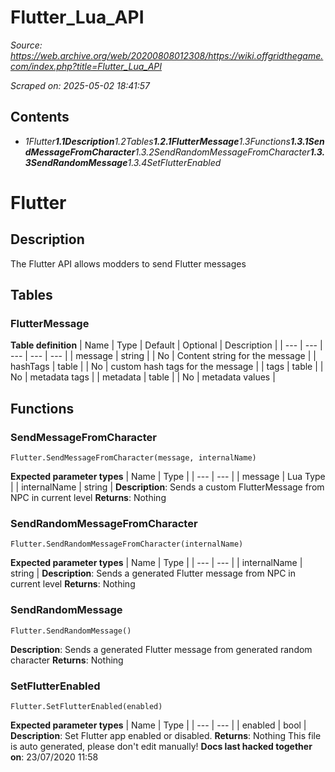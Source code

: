 # Flutter_Lua_API

*Source: https://web.archive.org/web/20200808012308/https://wiki.offgridthegame.com/index.php?title=Flutter_Lua_API*

*Scraped on: 2025-05-02 18:41:57*

## Contents
* *1Flutter**1.1Description**1.2Tables**1.2.1FlutterMessage**1.3Functions**1.3.1SendMessageFromCharacter**1.3.2SendRandomMessageFromCharacter**1.3.3SendRandomMessage**1.3.4SetFlutterEnabled*
# Flutter
## Description
The Flutter API allows modders to send Flutter messages
## Tables
### FlutterMessage
**Table definition**
| Name | Type | Default | Optional | Description |
| --- | --- | --- | --- | --- |
| message | string |  | No | Content string for the message |
| hashTags | table |  | No | custom hash tags for the message |
| tags | table |  | No | metadata tags |
| metadata | table |  | No | metadata values |
## Functions
### SendMessageFromCharacter
```
Flutter.SendMessageFromCharacter(message, internalName)
```
**Expected parameter types**
| Name | Type |
| --- | --- |
| message | Lua Type |
| internalName | string |
**Description**: Sends a custom FlutterMessage from NPC in current level
**Returns**: Nothing
### SendRandomMessageFromCharacter
```
Flutter.SendRandomMessageFromCharacter(internalName)
```
**Expected parameter types**
| Name | Type |
| --- | --- |
| internalName | string |
**Description**: Sends a generated Flutter message from NPC in current level
**Returns**: Nothing
### SendRandomMessage
```
Flutter.SendRandomMessage()
```
**Description**: Sends a generated Flutter message from generated random character
**Returns**: Nothing
### SetFlutterEnabled
```
Flutter.SetFlutterEnabled(enabled)
```
**Expected parameter types**
| Name | Type |
| --- | --- |
| enabled | bool |
**Description**: Set Flutter app enabled or disabled.
**Returns**: Nothing
This file is auto generated, please don't edit manually!
**Docs last hacked together on**: 23/07/2020 11:58